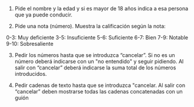 1. Pide el nombre y la edad y si es mayor de 18 años indica a esa persona que ya puede conducir.

2. Pide una nota (número). Muestra la calificación según la nota:

0-3: Muy deficiente
3-5: Insuficiente
5-6: Suficiente
6-7: Bien
7-9: Notable
9-10: Sobresaliente

3. Pedir los números hasta que se introduzca “cancelar”. Si no es un número deberá indicarse con un "no entendido" y seguir pidiendo. Al salir con “cancelar” deberá indicarse la suma total de los números introducidos.

4. Pedir cadenas de texto hasta que se introduzca "cancelar. Al salir con “cancelar” deben mostrarse todas las cadenas concatenadas con un guión
